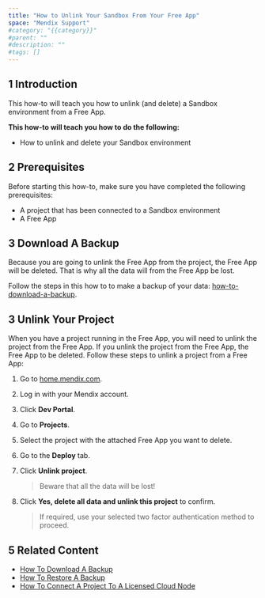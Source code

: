 ```yaml
---
title: "How to Unlink Your Sandbox From Your Free App"
space: "Mendix Support"
#category: "{{category}}"
#parent: ""
#description: ""
#tags: []
---
```


## 1 Introduction
This how-to will teach you how to unlink (and delete) a Sandbox environment from a Free App.

**This how-to will teach you how to do the following:**

*   How to unlink and delete your Sandbox environment

## 2 Prerequisites

Before starting this how-to, make sure you have completed the following prerequisites:

*   A project that has been connected to a Sandbox environment
*   A Free App

## 3 Download A Backup

Because you are going to unlink the Free App from the project, the Free App will be deleted. That is why all the data will from the Free App be lost.

Follow the steps in this how to to make a backup of your data: [how-to-download-a-backup](how-to-download-a-backup).

## 3 Unlink Your Project

When you have a project running in the Free App, you will need to unlink the project from the Free App. If you unlink the project from the Free App, the Free App to be deleted. Follow these steps to unlink a project from a Free App:

1.  Go to [home.mendix.com](http://home.mendix.com).
2.  Log in with your Mendix account.
3.  Click **Dev Portal**.
4.  Go to **Projects**.
5.  Select the project with the attached Free App you want to delete.
6.  Go to the **Deploy** tab.
7.  Click **Unlink project**.

    > Beware that all the data will be lost!

8.  Click **Yes, delete all data and unlink this project** to confirm.

    > If required, use your selected two factor authentication method to proceed.


## 5 Related Content
*   [How To Download A Backup](how-to-download-a-backup)
*   [How To Restore A Backup](how-to-restore-a-backup)
*   [How To Connect A Project To A Licensed Cloud Node](how-to-connect-a-project-to-a-licensed-node)
